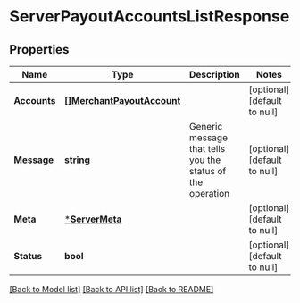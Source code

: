 # ServerPayoutAccountsListResponse

## Properties
Name | Type | Description | Notes
------------ | ------------- | ------------- | -------------
**Accounts** | [**[]MerchantPayoutAccount**](merchant.PayoutAccount.md) |  | [optional] [default to null]
**Message** | **string** | Generic message that tells you the status of the operation | [optional] [default to null]
**Meta** | [***ServerMeta**](server.meta.md) |  | [optional] [default to null]
**Status** | **bool** |  | [optional] [default to null]

[[Back to Model list]](../README.md#documentation-for-models) [[Back to API list]](../README.md#documentation-for-api-endpoints) [[Back to README]](../README.md)

